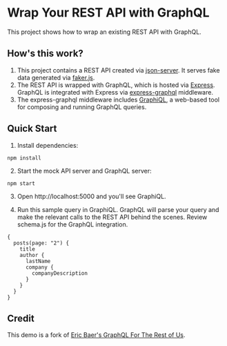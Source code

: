 # Wrap Your REST API with GraphQL

This project shows how to wrap an existing REST API with GraphQL.

## How's this work?

1.  This project contains a REST API created via [json-server](https://github.com/typicode/json-server). It serves fake data generated via [faker.js](https://github.com/Marak/faker.js).
2.  The REST API is wrapped with GraphQL, which is hosted via [Express](https://expressjs.com). GraphQL is integrated with Express via [express-graphql](https://github.com/graphql/express-graphql) middleware.
3.  The express-graphql middleware includes [GraphiQL](https://github.com/graphql/graphiql), a web-based tool for composing and running GraphQL queries.

## Quick Start

1.  Install dependencies:

```
npm install
```

2.  Start the mock API server and GraphQL server:

```
npm start
```

3.  Open http://localhost:5000 and you'll see GraphiQL.

4.  Run this sample query in GraphiQL. GraphQL will parse your query and make the relevant calls to the REST API behind the scenes. Review schema.js for the GraphQL integration.

```
{
  posts(page: "2") {
    title
    author {
      lastName
      company {
        companyDescription
      }
    }
  }
}
```

## Credit

This demo is a fork of [Eric Baer's GraphQL For The Rest of Us](https://github.com/baer/graphql-demo-graphql-for-the-rest-of-us).
